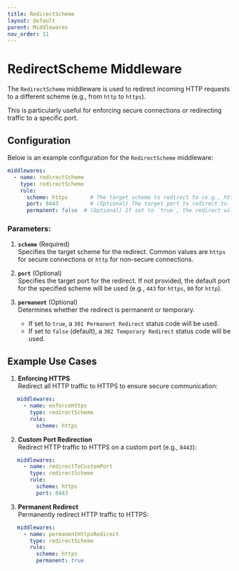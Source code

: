 ```yaml
---
title: RedirectScheme
layout: default
parent: Middlewares
nav_order: 11
---
```


# RedirectScheme Middleware

The `RedirectScheme` middleware is used to redirect incoming HTTP requests to a different scheme (e.g., from `http` to `https`). 

This is particularly useful for enforcing secure connections or redirecting traffic to a specific port.

## Configuration

Below is an example configuration for the `RedirectScheme` middleware:

```yaml
middlewares:
  - name: redirectScheme
    type: redirectScheme
    rule:
      scheme: https       # The target scheme to redirect to (e.g., https).
      port: 8443          # (Optional) The target port to redirect to. If not specified, the default port for the scheme is used.
      permanent: false  # (Optional) If set to `true`, the redirect will use a 301 (permanent) status code. Default is `false` (302 temporary redirect).
```

### Parameters:

1. **`scheme`** (Required)  
   Specifies the target scheme for the redirect. Common values are `https` for secure connections or `http` for non-secure connections.

2. **`port`** (Optional)  
   Specifies the target port for the redirect. If not provided, the default port for the specified scheme will be used (e.g., `443` for `https`, `80` for `http`).

3. **`permanent`** (Optional)  
   Determines whether the redirect is permanent or temporary.
    - If set to `true`, a `301 Permanent Redirect` status code will be used.
    - If set to `false` (default), a `302 Temporary Redirect` status code will be used.

## Example Use Cases

1. **Enforcing HTTPS**  
   Redirect all HTTP traffic to HTTPS to ensure secure communication:

```yaml
   middlewares:
     - name: enforceHttps
       type: redirectScheme
       rule:
         scheme: https
   ```

2. **Custom Port Redirection**  
   Redirect HTTP traffic to HTTPS on a custom port (e.g., `8443`):

```yaml
   middlewares:
     - name: redirectToCustomPort
       type: redirectScheme
       rule:
         scheme: https
         port: 8443
   ```

3. **Permanent Redirect**  
   Permanently redirect HTTP traffic to HTTPS:

```yaml
   middlewares:
     - name: permanentHttpsRedirect
       type: redirectScheme
       rule:
         scheme: https
         permanent: true
   ```
